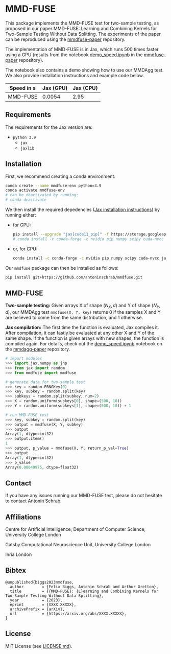 # MMD-FUSE

This package implements the MMD-FUSE test for two-sample testing, as proposed in our paper MMD-FUSE: Learning and Combining Kernels for Two-Sample Testing Without Data Splitting.
The experiments of the paper can be reproduced using the [mmdfuse-paper](https://github.com/antoninschrab/mmdfuse-paper/) repository.

The implementation of MMD-FUSE is in Jax, which runs 500 times faster using a GPU (results from the notebook [demo_speed.ipynb](https://github.com/antoninschrab/mmdfuse-paper/blob/master/demo_speed.ipynb) in the [mmdfuse-paper](https://github.com/antoninschrab/mmdfuse-paper/) repository).

The notebook also contains a demo showing how to use our MMDAgg test.
We also provide installation instructions and example code below.

| Speed in s | Jax (GPU) | Jax (CPU) |
| -- | -- | -- |
| MMD-FUSE | 0.0054 | 2.95 |

## Requirements

The requirements for the Jax version are:
- `python 3.9`
  - `jax`
  - `jaxlib`

## Installation

First, we recommend creating a conda environment:
```bash
conda create --name mmdfuse-env python=3.9
conda activate mmdfuse-env
# can be deactivated by running:
# conda deactivate
```

We then install the required depedencies ([Jax installation instructions](https://github.com/google/jax#installation)) by running either:
- for GPU:
  ```bash
  pip install --upgrade "jax[cuda11_pip]" -f https://storage.googleapis.com/jax-releases/jax_cuda_releases.html
  # conda install -c conda-forge -c nvidia pip numpy scipy cuda-nvcc "jaxlib=0.4.1=*cuda*" jax
  ```
- or, for CPU:
  ```bash
  conda install -c conda-forge -c nvidia pip numpy scipy cuda-nvcc jaxlib=0.4.1 jax
  ```
  
Our `mmdfuse` package can then be installed as follows:
```bash
pip install git+https://github.com/antoninschrab/mmdfuse.git
```

## MMD-FUSE

**Two-sample testing:** Given arrays X of shape $(N_X, d)$ and Y of shape $(N_Y, d)$, our MMDAgg test `mmdfuse(X, Y, key)` returns 0 if the samples X and Y are believed to come from the same distribution, and 1 otherwise.

**Jax compilation:** The first time the function is evaluated, Jax compiles it. 
After compilation, it can fastly be evaluated at any other X and Y of the same shape. 
If the function is given arrays with new shapes, the function is compiled again.
For details, check out the [demo_speed.ipynb](https://github.com/antoninschrab/mmdfuse-paper/blob/master/demo_speed.ipynb) notebook on the [mmdagg-paper](https://github.com/antoninschrab/mmdfuse-paper/) repository.

```python
# import modules
>>> import jax.numpy as jnp
>>> from jax import random
>>> from mmdfuse import mmdfuse

# generate data for two-sample test
>>> key = random.PRNGKey(0)
>>> key, subkey = random.split(key)
>>> subkeys = random.split(subkey, num=2)
>>> X = random.uniform(subkeys[0], shape=(500, 10))
>>> Y = random.uniform(subkeys[1], shape=(500, 10)) + 1

# run MMD-FUSE test
>>> key, subkey = random.split(key)
>>> output = mmdfuse(X, Y, subkey)
>>> output
Array(1, dtype=int32)
>>> output.item()
1
>>> output, p_value = mmdfuse(X, Y, return_p_val=True)
>>> output
Array(1, dtype=int32)
>>> p_value
Array(0.00049975, dtype=float32)
```

## Contact

If you have any issues running our MMD-FUSE test, please do not hesitate to contact [Antonin Schrab](https://antoninschrab.github.io).

## Affiliations

Centre for Artificial Intelligence, Department of Computer Science, University College London

Gatsby Computational Neuroscience Unit, University College London

Inria London

## Bibtex

```
@unpublished{biggs2023mmdfuse,
  author        = {Felix Biggs, Antonin Schrab and Arthur Gretton},
  title         = {{MMD-FUSE}: {L}earning and Combining Kernels for Two-Sample Testing Without Data Splitting},
  year          = {2023},
  eprint        = {XXXX.XXXXX},
  archivePrefix = {arXiv},
  url           = {https://arxiv.org/abs/XXXX.XXXXX},
}
```

## License

MIT License (see [LICENSE.md](LICENSE.md)).
